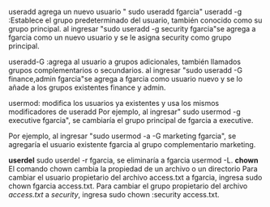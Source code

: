 useradd agrega un nuevo usuario " sudo useradd fgarcia"
useradd -g :Establece el grupo predeterminado del usuario, también conocido como su grupo principal.
al ingresar  "sudo useradd -g security fgarcia"se agrega a fgarcia como un nuevo usuario y se le asigna security como grupo principal.

useradd-G :agrega al usuario a grupos adicionales, también llamados grupos complementarios o secundarios.
al ingresar "sudo useradd -G finance,admin fgarcia"se agrega a fgarcia como usuario nuevo y se lo añade a los grupos existentes finance y admin.

usermod: modifica los usuarios ya existentes y usa los mismos modificadores de useradd
Por ejemplo, al ingresar" sudo usermod -g executive fgarcia", se cambiaría el grupo principal de fgarcia a executive.

Por ejemplo, al ingresar "sudo usermod -a -G marketing fgarcia", se agregaría el usuario existente fgarcia al grupo complementario marketing.

**userdel** sudo userdel -r fgarcia, se eliminaría a fgarcia
usermod -L.
**chown**
El comando chown cambia la propiedad de un archivo o un directorio
Para cambiar el usuario propietario del archivo access.txt a fgarcia, ingresa sudo chown fgarcia access.txt.
Para cambiar el grupo propietario del archivo _access.txt_ a _security_, ingresa sudo chown :security access.txt.
